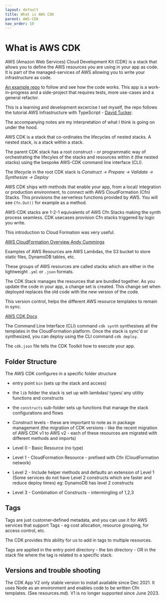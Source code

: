 ```yaml
---
layout: default
title: What is AWS CDK
parent: AWS-CDK
nav_order: 10
---
```



# What is AWS CDK

AWS (Amazon Web Services) Cloud Development Kit (CDK) is a stack that allows you to define the AWS resources you are using in your app as code. It is part of the managed-services of AWS allowing you to write your infrastructure as code.

[An example repo](https://github.com/SumiSastri/nextjs-aws-app/tree/main/packages/aws-cdk-demo-app) to follow and see how the code works. This app is a work-in-progress and a side-project that requires tests, more use-cases and a general refactor.

This is a learning and development excercise I set myself, the repo follows the tutorial AWS Infrastructure with TypeScript - [David Tucker](https://app.pluralsight.com/library/courses/aws-infrastructure-typescript-getting-started/table-of-contents).

The accompanying notes are my interpretation of what I think is going on under the hood.

AWS CDK is a stack that co-ordinates the lifecycles of nested stacks. A nested stack, is a stack within a stack.

The parent CDK stack has a root construct - or programmatic way of orchestrating the lifecyles of the stacks and resources within it (the nested stacks) using the bespoke AWS-CDK command line interface (CLI).

The lifecycle in the root CDK stack is _Construct -> Prepare -> Validate -> Synthesize -> Deploy_

AWS CDK ships with methods that enable your app, from a local/ integration or production environment, to connect with AWS CloudFormation (Cfn) Stacks. This provisions the serverless functions provided by AWS. You will see `Cfn.Out()` for example as a method.

AWS-CDK stacks are 1-2-1 equivalents of AWS Cfn Stacks making the synth process seamless. CDK usecases provision Cfn stacks triggered by logic you write.

This introduction to Cloud Formation was very useful.

[AWS CloudFormation Overview Andy Cummings](https://app.pluralsight.com/library/courses/introduction-aws-cloudformation/table-of-contents)

Examples of AWS Resources are AWS Lambdas, the S3 bucket to store static files, DynamoDB tables, etc.

These groups of AWS resources are called stacks which are either in the lightweight `.yml` or `.json` formats.

The CDK Stack manages the resources that are bundled together. As you update the code in your app, a change set is created. This change set when deployed replaces the old code with the new version of the code.

This version control, helps the different AWS resource templates to remain in sync.

[AWS CDK Docs](https://docs.aws.amazon.com/cdk/v2/guide/apps.html)

The  Command Line Interface (CLI) command `cdk synth` synthesises all the templates in the CloudFormation platform. Once the stack is sync'd or synthesized, you can deploy using the CLI command `cdk deploy`.

The `cdk.json` file tells the CDK Toolkit how to execute your app.

## Folder Structure

The AWS CDK configures in a specific folder structure

- entry point `bin` (sets up the stack and access)
- the `lib` folder the stack is set up with lambdas/ types/ any utility functions and constructs
- the `constructs` sub-folder sets up functions that manage the stack configurations and flows

- Construct levels - these are important to note as in package management (the migration of CDK versions - like the recent migration of AWS CDK v1 to AWS v2 - each of these resources are migrated with different methods and imports)

- Level 0 - Basic Resource (no type)

- Level 1 - CloudFormation Resource - prefixed with Cfn (CloudFormation network)

- Level 2 - Include helper methods and defaults an extension of Level 1 (Some services do not have Level 2 constructs which are faster and reduce deploy times) eg: DynamoDB has level 2 constructs

- Level 3 - Combination of Constructs - intermingling of 1,2,3

## Tags

Tags are just customer‑defined metadata, and you can use it for AWS services that support Tags - eg cost allocation, resource grouping, for access control, etc.

The CDK provides this ability for us to add in tags to multiple resources.

Tags are applied in the entry point directory - the bin directory - OR in the stack file where the tag is related to a specific stack.

## Versions and trouble shooting

The CDK App V2 only stable version to install available since Dec 2021. It uses Node as an environment and enables code to be written Cfn templates. (See resources.md). V1 is no longer supported since June 2023.
